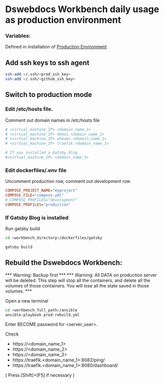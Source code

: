 # Dswebdocs Workbench daily usage as production environment

### Variables: 
Defined in installation of [Production Environment](install-prod-2404.md)


## Add ssh keys to ssh agent

```bash
ssh-add ~/.ssh/<prod_ssh_key>
ssh-add ~/.ssh/<github_ssh_key>
```

## Switch to production mode

### Edit /etc/hosts file. 
Comment out domain names in /etc/hosts file

```bash
# <virtual_machine_IP> <domain_name_1>
# <virtual_machine_IP> demo1.<domain_name_1>
# <virtual_machine_IP> whoami.<domain_name_1>
# <virtual_machine_IP> traefik.<domain_name_1>

# If you installed a Gatsby blog
#<virtual_machine_IP> <domain_name_3>
```

### Edit dockerfiles/.env file

Uncomment production row, comment out development row.
```ini
COMPOSE_PROJECT_NAME="myproject"
COMPOSE_FILE="compose.yml"
# COMPOSE_PROFILES="development"
COMPOSE_PROFILES="production"
```

### If Gatsby Blog is installed

Run gatsby build
```bash
cd <workbench_directory>/dockerfiles/gatsby
```
```bash
gatsby build
```

## Rebuild the Dswebdocs Workbench:

*** Warning: Backup first ***
*** Warning: All DATA on production server will be deleted. This step will stop all the containers, and delete all the volumes of those containers. You will lose all the state saved in those volumes. ***

Open a new terminal

```bash
cd <workbench_full_path>/ansible
ansible-playbook prod-rebuild.yml
```

Enter BECOME password for <server_user>.

Check
- https://<domain_name_1>
- https://<domain_name_2>
- https://<domain_name_3>
- https://traefik.<domain_name_1>:8082/ping/
- https://traefik.<domain_name_1>:8080/dashboard/

( Press [Shift]+[F5] if necessary )
